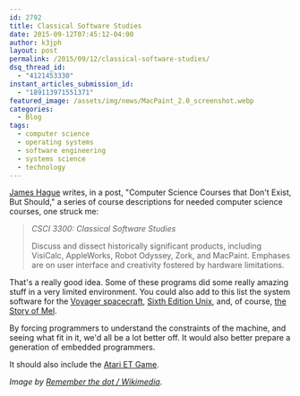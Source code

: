 ```yaml
---
id: 2792
title: Classical Software Studies
date: 2015-09-12T07:45:12-04:00
author: k3jph
layout: post
permalink: /2015/09/12/classical-software-studies/
dsq_thread_id:
  - "4121453330"
instant_articles_submission_id:
  - "189113971551371"
featured_image: /assets/img/news/MacPaint_2.0_screenshot.webp
categories:
  - Blog
tags:
  - computer science
  - operating systems
  - software engineering
  - systems science
  - technology
---
```

[James Hague](http://prog21.dadgum.com/210.html) writes, in a post, "Computer Science Courses that Don't Exist, But Should," a series of course descriptions for needed computer science courses, one struck me:

> *CSCI 3300: Classical Software Studies*
>
> Discuss and dissect historically significant products, including VisiCalc, AppleWorks, Robot Odyssey, Zork, and MacPaint. Emphases are on user interface and creativity fostered by hardware limitations.

That's a really good idea.  Some of these programs did some really amazing stuff in a very limited environment.  You could also add to this list the system software for the [Voyager spacecraft](http://voyager.jpl.nasa.gov/spacecraft/), [Sixth Edition Unix](https://en.wikipedia.org/wiki/Version_6_Unix), and, of course, [the Story of Mel](http://www.catb.org/jargon/html/story-of-mel.html).

By forcing programmers to understand the constraints of the machine, and seeing what fit in it, we'd all be a lot better off.  It would also better prepare a generation of embedded programmers.

It should also include the [Atari ET Game](https://en.wikipedia.org/wiki/Atari_video_game_burial).

_Image by [Remember the dot / Wikimedia](https://en.wikipedia.org/wiki/File:MacPaint_2.0_screenshot.webp)._
